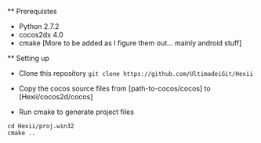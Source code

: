 ** Prerequistes

* Python 2.7.2
* cocos2dx 4.0
* cmake
[More to be added as I figure them out... mainly android stuff]

** Setting up

* Clone this repository `git clone https://github.com/UltimadeiGit/Hexii`

* Copy the cocos source files from [path-to-cocos/cocos] to [Hexii/cocos2d/cocos]

* Run cmake to generate project files
```
cd Hexii/proj.win32
cmake ..
```